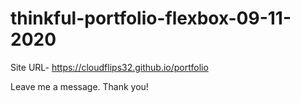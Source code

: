 # thinkful-portfolio-flexbox-09-11-2020

 Site URL- https://cloudflips32.github.io/portfolio
 
 Leave me a message. Thank you!
